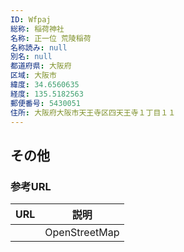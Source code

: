 ```yaml
---
ID: Wfpaj
総称: 稲荷神社
名称: 正一位 荒陵稲荷
名称読み: null
別名: null
都道府県: 大阪府
区域: 大阪市
緯度: 34.6560635
経度: 135.5182563
郵便番号: 5430051
住所: 大阪府大阪市天王寺区四天王寺１丁目１１
---
```


## その他

### 参考URL

| URL | 説明          |
| --- | ------------- |
|     | OpenStreetMap |
